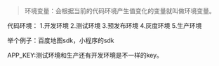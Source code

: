 >环境变量：会根据当前的代码环境产生值变化的变量就叫做环境变量。

代码环境：
1.开发环境
2.测试环境
3.预发布环境
4.灰度环境
5.生产环境

举个例子：百度地图sdk，小程序的sdk

APP_KEY:测试环境和生产还有开发环境是不一样的key。